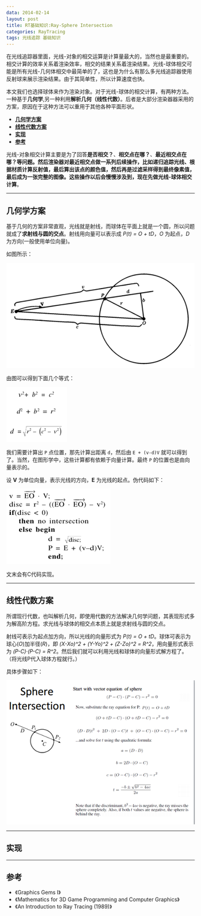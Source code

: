 ```yaml
---
data: 2014-02-14
layout: post
title: RT基础知识:Ray-Sphere Intersection
categories: RayTracing
tags: 光线追踪 基础知识
---
```


在光线追踪器里面，光线-对象的相交运算是计算量最大的，当然也是最重要的。相交计算的效率关系着渲染效率，相交的结果关系着渲染结果。光线-球体相交可能是所有光线-几何体相交中最简单的了，这也是为什么有那么多光线追踪器使用反射球来展示渲染结果。由于其简单性，所以计算速度也快。

本文我们也选择球体来作为渲染对象。对于光线-球体的相交计算，有两种方法。一种基于**几何学**,另一种利用**解析几何（线性代数）**。后者是大部分渲染器器采用的方案，原因在于这种方法可以重用于其他各种平面形状。

- **[几何学方案](#Geometric)**
- **[线性代数方案](#Analytic)**
- **[实现](#Code)**
- **[参考](#Reference)**

光线-对象相交计算主要是为了回答**是否相交？**、**相交点在哪？**、**最近相交点在哪？**等问题。然后渲染器对最近相交点做一系列后续操作，比如递归追踪光线、根据材质计算反射值，最后算出该点的颜色值，然后再是过滤采样得到最终像素值，最后成为一张完整的图像。这些操作以后会慢慢涉及到，现在先做**光线-球体相交计算**。

------------------------------------------------

## <span id ="Geometric">几何学方案</span> ##

基于几何的方案非常直观，光线就是射线，而球体在平面上就是一个圆，所以问题就成了**求射线与圆的交点**。射线用向量可以表示成 *P(t) = O + tD*，*O* 为起点，*D* 为方向(一般使用单位向量)。

如图所示：

![](/image/raytracer_03_01.PNG)

由图可以得到下面几个等式：

![](/image/raytracer_03_02.png)

我们需要计算出 `P` 点位置，那先计算出距离 `d`，然后由 `E + (v-d)V` 就可以得到了。当然，在图形学中，这些计算都有依赖于向量计算。最终 `P` 的位置也是由向量表示的。

设 **V** 为单位向量，表示光线的方向，**E** 为光线的起点。伪代码如下：

![](/image/raytracer_03_03.PNG)

文末会有C代码实现。

------------------------------------------------------------------
## <span id ="Analytic">线性代数方案</span> ##

所谓现行代数，也叫解析几何，即使用代数的方法解决几何学问题，其表现形式多为解高阶方程。求光线与球体的相交点本质上就是求射线与圆的交点。

射线可表示为起点加方向，所以光线的向量形式为 *P(t) = O + tD*。球体可表示为球心(*O*)加半径(*R*)，即 *(X-Xo)^2 + (Y-Yo)^2 + (Z-Zo)^2 = R^2*，用向量形式表示为 *(P-C)·(P-C) = R^2*。然后我们就可以利用光线和球体的向量形式解方程了。（将光线P代入球体方程就行。）

具体步骤如下：

![](/image/raytracer_03_04.png)

------------------------------------------------------
## <span id ="Code">实现</span> ##

-----------------------------------------------------
## <span id ="Reference">参考</span> ##

- 《Graphics Gems I》
- 《Mathematics for 3D Game Programming and Computer Graphics》
- 《An Introduction to Ray Tracing (1989)》